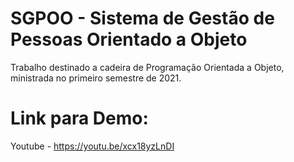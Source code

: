 # SGPOO - Sistema de Gestão de Pessoas Orientado a Objeto
Trabalho destinado a cadeira de Programação Orientada a Objeto, ministrada no primeiro semestre de 2021.

# Link para Demo:
Youtube - https://youtu.be/xcx18yzLnDI 
